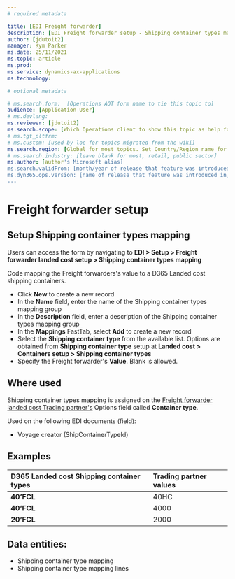 ```yaml
---
# required metadata

title: [EDI Freight forwarder]
description: [EDI Freight forwarder setup - Shipping container types mapping]
author: [jdutoit2]
manager: Kym Parker
ms.date: 25/11/2021
ms.topic: article
ms.prod: 
ms.service: dynamics-ax-applications
ms.technology: 

# optional metadata

# ms.search.form:  [Operations AOT form name to tie this topic to]
audience: [Application User]
# ms.devlang: 
ms.reviewer: [jdutoit2]
ms.search.scope: [Which Operations client to show this topic as help for, to be set by content strategist, see list here: https://microsoft.sharepoint.com/teams/DynDoc/_layouts/15/WopiFrame.aspx?sourcedoc={23419e1c-eb64-42e9-aa9b-79875b428718}&action=edit&wd=target%28Core%20Dynamics%20AX%20CP%20requirements%2Eone%7C4CC185C0%2DEFAA%2D42CD%2D94B9%2D8F2A45E7F61A%2FVersions%20list%20for%20docs%20topics%7CC14BE630%2D5151%2D49D6%2D8305%2D554B5084593C%2F%29]
# ms.tgt_pltfrm: 
# ms.custom: [used by loc for topics migrated from the wiki]
ms.search.region: [Global for most topics. Set Country/Region name for localizations]
# ms.search.industry: [leave blank for most, retail, public sector]
ms.author: [author's Microsoft alias]
ms.search.validFrom: [month/year of release that feature was introduced in, in format yyyy-mm-dd]
ms.dyn365.ops.version: [name of release that feature was introduced in, see list here: https://microsoft.sharepoint.com/teams/DynDoc/_layouts/15/WopiFrame.aspx?sourcedoc={23419e1c-eb64-42e9-aa9b-79875b428718}&action=edit&wd=target%28Core%20Dynamics%20AX%20CP%20requirements%2Eone%7C4CC185C0%2DEFAA%2D42CD%2D94B9%2D8F2A45E7F61A%2FVersions%20list%20for%20docs%20topics%7CC14BE630%2D5151%2D49D6%2D8305%2D554B5084593C%2F%29]
---
```


# Freight forwarder setup
## Setup Shipping container types mapping

Users can access the form by navigating to **EDI > Setup > Freight forwarder landed cost setup > Shipping container types mapping**

Code mapping the Freight forwarders's value to a D365 Landed cost shipping containers. <br>

- Click **New** to create a new record
-	In the **Name** field, enter the name of the Shipping container types mapping group
-	In the **Description** field, enter a description of the Shipping container types mapping group
-	In the **Mappings** FastTab, select **Add** to create a new record
-	Select the **Shipping container type** from the available list. Options are obtained from **Shipping container type** setup at **Landed cost > Containers setup > Shipping container types**
-	Specify the Freight forwarder's **Value**. Blank is allowed.

## Where used
Shipping container types mapping is assigned on the [Freight forwarder landed cost Trading partner's](../Trading%20partner.md) Options field called **Container type**.

Used on the following EDI documents (field):
- Voyage creator (ShipContainerTypeId) 

## Examples
D365 Landed cost Shipping container types	| Trading partner values
:--                                       |:--
**40’FCL**                                |	40HC
**40’FCL**                                |	4000
**20’FCL**                                |	2000

## Data entities:
- Shipping container type mapping
- Shipping container type mapping lines
